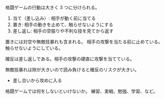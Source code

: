 格闘ゲームの行動は大きく 3 つに分けられる。

1. 当て（差し込み）: 相手が動く前に当てる
2. 置き: 相手の動きを止めて、触らせないようにする
3. 差し返し: 相手の空振りや不利な技を見てから返す

置きには対空や無敵技暴れも含まれる。
相手の攻撃を当たる前に止めている。触らせないようにしている。

確反は差し返しである。相手の攻撃の硬直に攻撃を当てている。

無敵技暴れは隙が大きいので読み負けると確反のリスクが大きい。

- 差し合いから攻めに入る

格闘ゲームでは何をしないといけないか。
練習、実戦、勉強、学習、など。
